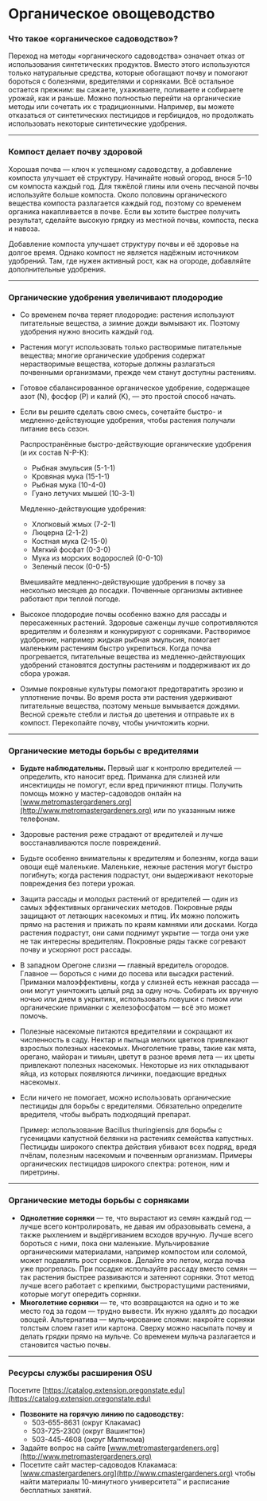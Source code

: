 # Органическое овощеводство

### Что такое «органическое садоводство»?

Переход на методы «органического садоводства» означает отказ от использования синтетических продуктов. Вместо этого используются только натуральные средства, которые обогащают почву и помогают бороться с болезнями, вредителями и сорняками. Всё остальное остается прежним: вы сажаете, ухаживаете, поливаете и собираете урожай, как и раньше. Можно полностью перейти на органические методы или сочетать их с традиционными. Например, вы можете отказаться от синтетических пестицидов и гербицидов, но продолжать использовать некоторые синтетические удобрения.

---

### Компост делает почву здоровой

Хорошая почва — ключ к успешному садоводству, а добавление компоста улучшает её структуру. Начинайте новый огород, внося 5–10 см компоста каждый год. Для тяжёлой глины или очень песчаной почвы используйте больше компоста. Около половины органического вещества компоста разлагается каждый год, поэтому со временем органика накапливается в почве. Если вы хотите быстрее получить результат, сделайте высокую грядку из местной почвы, компоста, песка и навоза.

Добавление компоста улучшает структуру почвы и её здоровье на долгое время. Однако компост не является надёжным источником удобрений. Там, где нужен активный рост, как на огороде, добавляйте дополнительные удобрения.

---

### Органические удобрения увеличивают плодородие

- Со временем почва теряет плодородие: растения используют питательные вещества, а зимние дожди вымывают их. Поэтому удобрения нужно вносить каждый год.
- Растения могут использовать только растворимые питательные вещества; многие органические удобрения содержат нерастворимые вещества, которые должны разлагаться почвенными организмами, прежде чем станут доступны растениям.
- Готовое сбалансированное органическое удобрение, содержащее азот (N), фосфор (P) и калий (K), — это простой способ начать.
- Если вы решите сделать свою смесь, сочетайте быстро- и медленно-действующие удобрения, чтобы растения получали питание весь сезон.

  Распространённые быстро-действующие органические удобрения (и их состав N-P-K):
  - Рыбная эмульсия (5-1-1)
  - Кровяная мука (15-1-1)
  - Рыбная мука (10-4-0)
  - Гуано летучих мышей (10-3-1)

  Медленно-действующие удобрения:
  - Хлопковый жмых (7-2-1)
  - Люцерна (2-1-2)
  - Костная мука (2-15-0)
  - Мягкий фосфат (0-3-0)
  - Мука из морских водорослей (0-0-10)
  - Зеленый песок (0-0-5)

  Вмешивайте медленно-действующие удобрения в почву за несколько месяцев до посадки. Почвенные организмы активнее работают при теплой погоде.

- Высокое плодородие почвы особенно важно для рассады и пересаженных растений. Здоровые саженцы лучше сопротивляются вредителям и болезням и конкурируют с сорняками. Растворимое удобрение, например жидкая рыбная эмульсия, помогает маленьким растениям быстро укрепиться. Когда почва прогревается, питательные вещества из медленно-действующих удобрений становятся доступны растениям и поддерживают их до сбора урожая.
- Озимые покровные культуры помогают предотвратить эрозию и уплотнение почвы. Во время роста эти растения удерживают питательные вещества, поэтому меньше вымывается дождями. Весной срежьте стебли и листья до цветения и отправьте их в компост. Перекопайте почву, чтобы уничтожить корни.

---

### Органические методы борьбы с вредителями

- **Будьте наблюдательны.** Первый шаг к контролю вредителей — определить, кто наносит вред. Приманка для слизней или инсектициды не помогут, если вред причиняют птицы. Получить помощь можно у мастер-садоводов онлайн на [www.metromastergardeners.org](http://www.metromastergardeners.org) или по указанным ниже телефонам.
- Здоровые растения реже страдают от вредителей и лучше восстанавливаются после повреждений.
- Будьте особенно внимательны к вредителям и болезням, когда ваши овощи ещё маленькие. Маленькие, нежные растения могут быстро погибнуть; когда растения подрастут, они выдерживают некоторые повреждения без потери урожая.
- Защита рассады и молодых растений от вредителей — один из самых эффективных органических методов. Покровные ряды защищают от летающих насекомых и птиц. Их можно положить прямо на растения и прижать по краям камнями или досками. Когда растения подрастут, они сами поднимут укрытие — тогда они уже не так интересны вредителям. Покровные ряды также согревают почву и ускоряют рост рассады.
- В западном Орегоне слизни — главный вредитель огородов. Главное — бороться с ними до посева или высадки растений. Приманки малоэффективны, когда у слизней есть нежная рассада — они могут уничтожить целый ряд за одну ночь. Собирать их вручную ночью или днем в укрытиях, использовать ловушки с пивом или органические приманки с железофосфатом — всё это может помочь.
- Полезные насекомые питаются вредителями и сокращают их численность в саду. Нектар и пыльца мелких цветков привлекают взрослых полезных насекомых. Многолетние травы, такие как мята, орегано, майоран и тимьян, цветут в разное время лета — их цветы привлекают полезных насекомых. Некоторые из них откладывают яйца, из которых появляются личинки, поедающие вредных насекомых.
- Если ничего не помогает, можно использовать органические пестициды для борьбы с вредителями. Обязательно определите вредителя, чтобы выбрать подходящий препарат.

  Пример: использование Bacillus thuringiensis для борьбы с гусеницами капустной белянки на растениях семейства капустных. Пестициды широкого спектра действия убивают всех подряд, вредя пчёлам, полезным насекомым и почвенным организмам. Примеры органических пестицидов широкого спектра: ротенон, ним и пиретрины.

---

### Органические методы борьбы с сорняками

- **Однолетние сорняки** — те, что вырастают из семян каждый год — лучше всего контролировать, не давая им образовывать семена, а также рыхлением и выдёргиванием всходов вручную. Лучше всего бороться с ними, пока они маленькие. Мульчирование органическими материалами, например компостом или соломой, может подавлять рост сорняков. Делайте это летом, когда почва уже прогрелась. При посадке используйте рассаду вместо семян — так растения быстрее развиваются и затеняют сорняки. Этот метод лучше всего работает с крепкими, быстрорастущими растениями, которые могут опередить сорняки.
- **Многолетние сорняки** — те, что возвращаются на одно и то же место год за годом — трудно вывести. Их нужно удалять до посадки овощей. Альтернатива — мульчирование слоями: накройте сорняки толстым слоем газет или картона. Сверху можно насыпать почву и делать грядки прямо на мульче. Со временем мульча разлагается и становится частью почвы.

---

### Ресурсы службы расширения OSU

Посетите [https://catalog.extension.oregonstate.edu](https://catalog.extension.oregonstate.edu)


- **Позвоните на горячую линию по садоводству:**
  - 503-655-8631 (округ Клакамас)
  - 503-725-2300 (округ Вашингтон)
  - 503-445-4608 (округ Малтнома)
- Задайте вопрос на сайте [www.metromastergardeners.org](http://www.metromastergardeners.org)
- Посетите сайт мастер-садоводов Клакамаса: [www.cmastergardeners.org](http://www.cmastergardeners.org) чтобы найти материалы 10-минутного университета™ и расписание бесплатных занятий.
